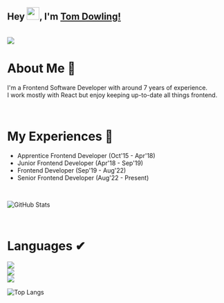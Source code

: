 ## Hey <img src="https://github.com/TheDudeThatCode/TheDudeThatCode/blob/master/Assets/Hi.gif" width="29px">, I'm [Tom Dowling!](https://tom-dowling.com/) 

<br />

<a href="https://www.linkedin.com/in/dowling-tom/">
  <img src="https://skillicons.dev/icons?i=linkedin" />
</a>

<br />

# About Me 🚀
I'm a Frontend Software Developer with around 7 years of experience.
<br />
I work mostly with React but enjoy keeping up-to-date all things frontend.

<br />

# My Experiences 🙌
- Apprentice Frontend Developer (Oct'15 - Apr'18)
- Junior Frontend Developer (Apr'18 - Sep'19)
- Frontend Developer (Sep'19 - Aug'22)
- Senior Frontend Developer (Aug'22 - Present)

<br />

![GitHub Stats](https://github-readme-stats.vercel.app/api?username=tomdowling&show_icons=true&hide_border=true)&nbsp;&nbsp;

<br />

# Languages ✔
<img src="https://skillicons.dev/icons?i=html,css,js,ts,sass" />

<br />

<img src="https://skillicons.dev/icons?i=react,next" />

<br />

<img src="https://skillicons.dev/icons?i=git,firebase,materialui,netlify,nodejs,vscode" />

<br />

![Top Langs](https://github-readme-stats.vercel.app/api/top-langs/?username=tomdowling&layout=compact)